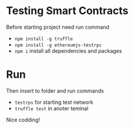 # Testing Smart Contracts

Before starting project need run command 
- `npm install -g truffle` 
- `npm install -g ethereumjs-testrpc`
- `npm i` install all dependencies and packages

# Run
Then insert to folder and run commands
- `testrps` for starting test network
- `truffle test` in anoter teminal 

Nice codding!
